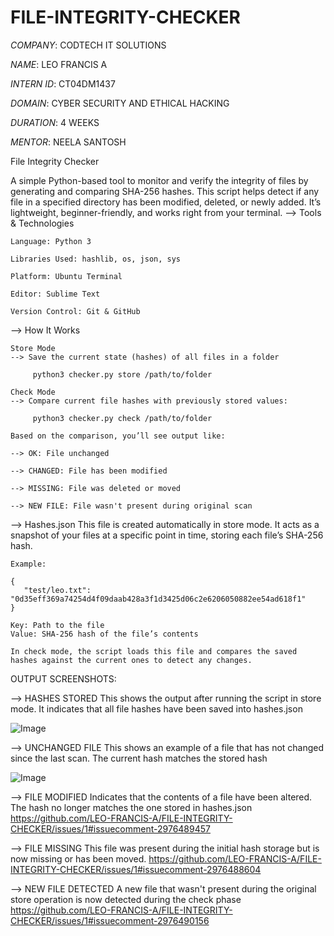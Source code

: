 # FILE-INTEGRITY-CHECKER

 *COMPANY*: CODTECH IT SOLUTIONS

 *NAME*: LEO FRANCIS A

 *INTERN ID*: CT04DM1437 

 *DOMAIN*: CYBER SECURITY AND ETHICAL HACKING

 *DURATION*: 4 WEEKS

 *MENTOR*: NEELA SANTOSH


File Integrity Checker

A simple Python-based tool to monitor and verify the integrity of files by generating and comparing SHA-256 hashes. This script helps detect if any file in a specified directory has been modified, deleted, or newly added. It’s lightweight, beginner-friendly, and works right from your terminal.
--> Tools & Technologies

    Language: Python 3

    Libraries Used: hashlib, os, json, sys

    Platform: Ubuntu Terminal

    Editor: Sublime Text

    Version Control: Git & GitHub

--> How It Works

    Store Mode
    --> Save the current state (hashes) of all files in a folder
         
         python3 checker.py store /path/to/folder

    Check Mode
    --> Compare current file hashes with previously stored values:

         python3 checker.py check /path/to/folder

    Based on the comparison, you’ll see output like:

    --> OK: File unchanged

    --> CHANGED: File has been modified

    --> MISSING: File was deleted or moved

    --> NEW FILE: File wasn't present during original scan

--> Hashes.json
    This file is created automatically in store mode. It acts as a snapshot of your files at a specific point in time, storing each file’s SHA-256 hash.

    Example:

    {
       "test/leo.txt": "0d35eff369a74254d4f09daab428a3f1d3425d06c2e6206050882ee54ad618f1"
    }

    Key: Path to the file
    Value: SHA-256 hash of the file’s contents

    In check mode, the script loads this file and compares the saved hashes against the current ones to detect any changes.

OUTPUT SCREENSHOTS:

--> HASHES STORED
    This shows the output after running the script in store mode. It indicates that all file hashes have been saved into hashes.json
    
![Image](https://github.com/user-attachments/assets/7f40e159-ab67-4940-b873-406eac0f0854)

--> UNCHANGED FILE
    This shows an example of a file that has not changed since the last scan. The current hash matches the stored hash
    
![Image](https://github.com/user-attachments/assets/0c6ce6cb-5cdb-474c-994e-1903ff35b0d5)

--> FILE MODIFIED
    Indicates that the contents of a file have been altered. The hash no longer matches the one stored in hashes.json
    https://github.com/LEO-FRANCIS-A/FILE-INTEGRITY-CHECKER/issues/1#issuecomment-2976489457

--> FILE MISSING
    This file was present during the initial hash storage but is now missing or has been moved.
    https://github.com/LEO-FRANCIS-A/FILE-INTEGRITY-CHECKER/issues/1#issuecomment-2976488604

--> NEW FILE DETECTED
    A new file that wasn't present during the original store operation is now detected during the check phase
    https://github.com/LEO-FRANCIS-A/FILE-INTEGRITY-CHECKER/issues/1#issuecomment-2976490156
    

